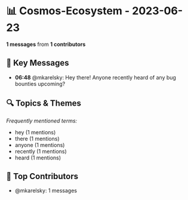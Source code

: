 # 📊 Cosmos-Ecosystem - 2023-06-23
**1 messages** from **1 contributors**

## 💬 Key Messages
- **06:48** @mkarelsky: Hey there!
Anyone recently heard of any bug bounties upcoming?

## 🔍 Topics & Themes
*Frequently mentioned terms:*
- hey (1 mentions)
- there (1 mentions)
- anyone (1 mentions)
- recently (1 mentions)
- heard (1 mentions)

## 👥 Top Contributors
- @mkarelsky: 1 messages